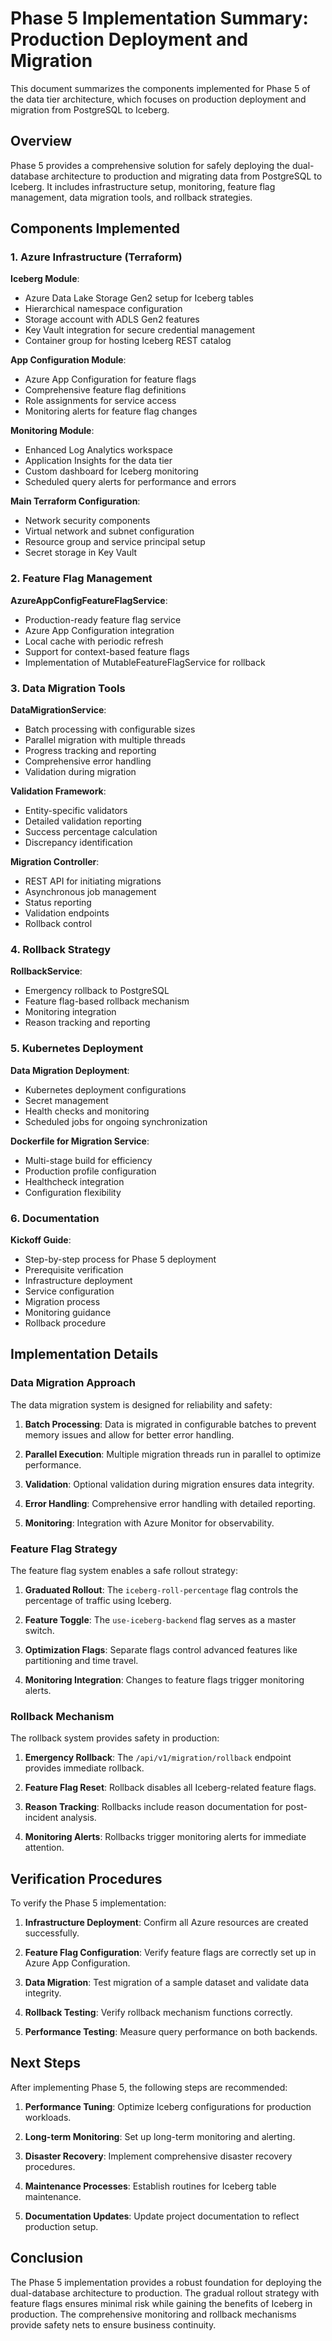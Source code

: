 # Phase 5 Implementation Summary: Production Deployment and Migration

This document summarizes the components implemented for Phase 5 of the data tier architecture, which focuses on production deployment and migration from PostgreSQL to Iceberg.

## Overview

Phase 5 provides a comprehensive solution for safely deploying the dual-database architecture to production and migrating data from PostgreSQL to Iceberg. It includes infrastructure setup, monitoring, feature flag management, data migration tools, and rollback strategies.

## Components Implemented

### 1. Azure Infrastructure (Terraform)

**Iceberg Module**:
- Azure Data Lake Storage Gen2 setup for Iceberg tables
- Hierarchical namespace configuration
- Storage account with ADLS Gen2 features
- Key Vault integration for secure credential management
- Container group for hosting Iceberg REST catalog

**App Configuration Module**:
- Azure App Configuration for feature flags
- Comprehensive feature flag definitions
- Role assignments for service access
- Monitoring alerts for feature flag changes

**Monitoring Module**:
- Enhanced Log Analytics workspace
- Application Insights for the data tier
- Custom dashboard for Iceberg monitoring
- Scheduled query alerts for performance and errors

**Main Terraform Configuration**:
- Network security components
- Virtual network and subnet configuration
- Resource group and service principal setup
- Secret storage in Key Vault

### 2. Feature Flag Management

**AzureAppConfigFeatureFlagService**:
- Production-ready feature flag service
- Azure App Configuration integration
- Local cache with periodic refresh
- Support for context-based feature flags
- Implementation of MutableFeatureFlagService for rollback

### 3. Data Migration Tools

**DataMigrationService**:
- Batch processing with configurable sizes
- Parallel migration with multiple threads
- Progress tracking and reporting
- Comprehensive error handling
- Validation during migration

**Validation Framework**:
- Entity-specific validators
- Detailed validation reporting
- Success percentage calculation
- Discrepancy identification

**Migration Controller**:
- REST API for initiating migrations
- Asynchronous job management
- Status reporting
- Validation endpoints
- Rollback control

### 4. Rollback Strategy

**RollbackService**:
- Emergency rollback to PostgreSQL
- Feature flag-based rollback mechanism
- Monitoring integration
- Reason tracking and reporting

### 5. Kubernetes Deployment

**Data Migration Deployment**:
- Kubernetes deployment configurations
- Secret management
- Health checks and monitoring
- Scheduled jobs for ongoing synchronization

**Dockerfile for Migration Service**:
- Multi-stage build for efficiency
- Production profile configuration
- Healthcheck integration
- Configuration flexibility

### 6. Documentation

**Kickoff Guide**:
- Step-by-step process for Phase 5 deployment
- Prerequisite verification
- Infrastructure deployment
- Service configuration
- Migration process
- Monitoring guidance
- Rollback procedure

## Implementation Details

### Data Migration Approach

The data migration system is designed for reliability and safety:

1. **Batch Processing**: Data is migrated in configurable batches to prevent memory issues and allow for better error handling.

2. **Parallel Execution**: Multiple migration threads run in parallel to optimize performance.

3. **Validation**: Optional validation during migration ensures data integrity.

4. **Error Handling**: Comprehensive error handling with detailed reporting.

5. **Monitoring**: Integration with Azure Monitor for observability.

### Feature Flag Strategy

The feature flag system enables a safe rollout strategy:

1. **Graduated Rollout**: The `iceberg-roll-percentage` flag controls the percentage of traffic using Iceberg.

2. **Feature Toggle**: The `use-iceberg-backend` flag serves as a master switch.

3. **Optimization Flags**: Separate flags control advanced features like partitioning and time travel.

4. **Monitoring Integration**: Changes to feature flags trigger monitoring alerts.

### Rollback Mechanism

The rollback system provides safety in production:

1. **Emergency Rollback**: The `/api/v1/migration/rollback` endpoint provides immediate rollback.

2. **Feature Flag Reset**: Rollback disables all Iceberg-related feature flags.

3. **Reason Tracking**: Rollbacks include reason documentation for post-incident analysis.

4. **Monitoring Alerts**: Rollbacks trigger monitoring alerts for immediate attention.

## Verification Procedures

To verify the Phase 5 implementation:

1. **Infrastructure Deployment**: Confirm all Azure resources are created successfully.

2. **Feature Flag Configuration**: Verify feature flags are correctly set up in Azure App Configuration.

3. **Data Migration**: Test migration of a sample dataset and validate data integrity.

4. **Rollback Testing**: Verify rollback mechanism functions correctly.

5. **Performance Testing**: Measure query performance on both backends.

## Next Steps

After implementing Phase 5, the following steps are recommended:

1. **Performance Tuning**: Optimize Iceberg configurations for production workloads.

2. **Long-term Monitoring**: Set up long-term monitoring and alerting.

3. **Disaster Recovery**: Implement comprehensive disaster recovery procedures.

4. **Maintenance Processes**: Establish routines for Iceberg table maintenance.

5. **Documentation Updates**: Update project documentation to reflect production setup.

## Conclusion

The Phase 5 implementation provides a robust foundation for deploying the dual-database architecture to production. The gradual rollout strategy with feature flags ensures minimal risk while gaining the benefits of Iceberg in production. The comprehensive monitoring and rollback mechanisms provide safety nets to ensure business continuity.